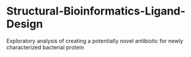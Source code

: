 # Structural-Bioinformatics-Ligand-Design
Exploratory analysis of creating a potentially novel antibiotic for newly characterized bacterial protein
